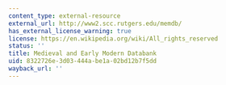 ```yaml
---
content_type: external-resource
external_url: http://www2.scc.rutgers.edu/memdb/
has_external_license_warning: true
license: https://en.wikipedia.org/wiki/All_rights_reserved
status: ''
title: Medieval and Early Modern Databank
uid: 8322726e-3d03-444a-be1a-02bd12b7f5dd
wayback_url: ''
---
```

